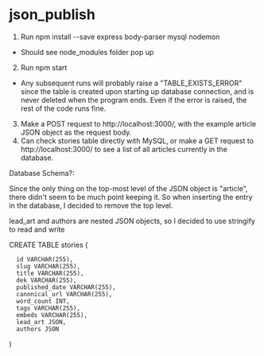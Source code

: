 # json_publish

1. Run npm install --save express body-parser mysql nodemon
  - Should see node_modules folder pop up
2. Run npm start
  - Any subsequent runs will probably raise a "TABLE_EXISTS_ERROR" since the table is created upon starting up database connection, and is never deleted when the program ends. Even if the error is raised, the rest of the code runs fine.
3. Make a POST request to http://localhost:3000/, with the example article JSON object as the request body.
4. Can check stories table directly with MySQL, or make a GET request to http://localhost:3000/ to see a list of all articles currently in the database.



Database Schema?:

  Since the only thing on the top-most level of the JSON object is "article", there didn't seem to be much point keeping it.
  So when inserting the entry in the database, I decided to remove the top level.

  lead_art and authors are nested JSON objects, so I decided to use stringify to read and write

  CREATE TABLE stories (
  
      id VARCHAR(255), 
      slug VARCHAR(255), 
      title VARCHAR(255), 
      dek VARCHAR(255), 
      published_date VARCHAR(255), 
      canonical_url VARCHAR(255), 
      word_count INT, 
      tags VARCHAR(255), 
      embeds VARCHAR(255), 
      lead_art JSON, 
      authors JSON
  )
